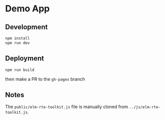 # Demo App

## Development

```sh
npm install
npm run dev
```

## Deployment

```sh
npm run build
```

then make a PR to the `gh-pages` branch


## Notes

The `public/elm-rte-toolkit.js` file is manually cloned from `../js/elm-rte-toolkit.js`.
